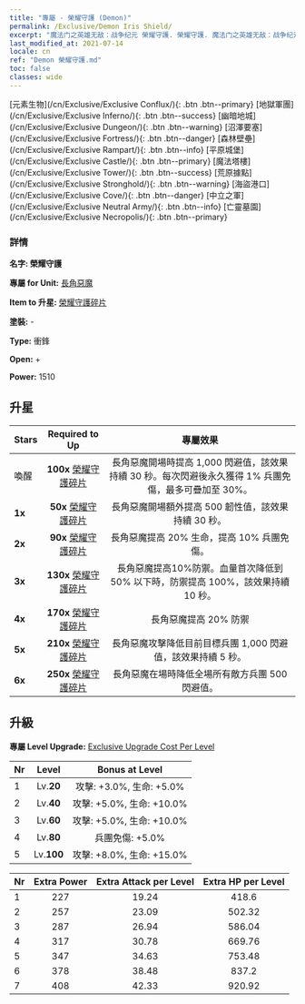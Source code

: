 ```yaml
---
title: "專屬 - 榮耀守護 (Demon)"
permalink: /Exclusive/Demon Iris Shield/
excerpt: "魔法门之英雄无敌：战争纪元 榮耀守護. 榮耀守護. 魔法门之英雄无敌：战争纪元 專屬 榮耀守護. 長角惡魔 專屬."
last_modified_at: 2021-07-14
locale: cn
ref: "Demon 榮耀守護.md"
toc: false
classes: wide
---
```

 [元素生物](/cn/Exclusive/Exclusive Conflux/){: .btn .btn--primary} [地獄軍團](/cn/Exclusive/Exclusive Inferno/){: .btn .btn--success} [幽暗地城](/cn/Exclusive/Exclusive Dungeon/){: .btn .btn--warning} [沼澤要塞](/cn/Exclusive/Exclusive Fortress/){: .btn .btn--danger} [森林壁壘](/cn/Exclusive/Exclusive Rampart/){: .btn .btn--info} [平原城堡](/cn/Exclusive/Exclusive Castle/){: .btn .btn--primary} [魔法塔樓](/cn/Exclusive/Exclusive Tower/){: .btn .btn--success} [荒原據點](/cn/Exclusive/Exclusive Stronghold/){: .btn .btn--warning} [海盜港口](/cn/Exclusive/Exclusive Cove/){: .btn .btn--danger} [中立之軍](/cn/Exclusive/Exclusive Neutral Army/){: .btn .btn--info} [亡靈墓園](/cn/Exclusive/Exclusive Necropolis/){: .btn .btn--primary} 

### 詳情
 **名字: 榮耀守護** 

 **專屬 for Unit:** [長角惡魔](/cn/units/Demon/) 

 **Item to 升星:** [榮耀守護碎片](/cn/Items/con_913/)

 **塗裝:** -

 **Type:** 衝鋒

 **Open:** +

 **Power:** 1510

## 升星

  |     Stars    |  Required to Up | 專屬效果 |
  |:-------------|:---------------:|:---------------:|
  |  喚醒  | **100x** [榮耀守護碎片](/cn/Items/con_913/) | 長角惡魔開場時提高 1,000 閃避值，該效果持續 30 秒。每次閃避後永久獲得 1% 兵團免傷，最多可疊加至 30%。 |
  | **1x** <i class="fas fa-star"/> | **50x** [榮耀守護碎片](/cn/Items/con_913/) | 長角惡魔開場額外提高 500 韌性值，該效果持續 30 秒。 |
  | **2x** <i class="fas fa-star"/> | **90x** [榮耀守護碎片](/cn/Items/con_913/) | 長角惡魔提高 20% 生命，提高 10% 兵團免傷。 |
  | **3x** <i class="fas fa-star"/> | **130x** [榮耀守護碎片](/cn/Items/con_913/) | 長角惡魔提高10%防禦。血量首次降低到 50% 以下時，防禦提高 100%，該效果持續 10 秒。 |
  | **4x** <i class="fas fa-star"/> | **170x** [榮耀守護碎片](/cn/Items/con_913/) | 長角惡魔提高 20% 防禦 |
  | **5x** <i class="fas fa-star"/> | **210x** [榮耀守護碎片](/cn/Items/con_913/) | 長角惡魔攻擊降低目前目標兵團 1,000 閃避值，該效果持續 5 秒。 |
  | **6x** <i class="fas fa-star"/> | **250x** [榮耀守護碎片](/cn/Items/con_913/) | 長角惡魔在場時降低全場所有敵方兵團 500 閃避值。 |


## 升級
 **專屬 Level Upgrade:** [Exclusive Upgrade Cost Per Level](/Exclusive/ExclusiveUpgradeCostPerLevel/)

  |  Nr  |   Level  | Bonus at Level |
  |:-----|:--------:|:--------------:|
  | 1 | Lv.**20** | 攻擊: +3.0%, 生命: +5.0% |
  | 2 | Lv.**40** | 攻擊: +5.0%, 生命: +10.0% |
  | 3 | Lv.**60** | 攻擊: +5.0%, 生命: +10.0% |
  | 4 | Lv.**80** | 兵團免傷: +5.0% |
  | 5 | Lv.**100** | 攻擊: +8.0%, 生命: +15.0% |


  |  Nr  |  Extra Power | Extra Attack per Level | Extra HP per Level |
  |:-----|:--------:|:--------:|:--------:|
  | 1 | 227 | 19.24 | 418.6 |
  | 2 | 257 | 23.09 | 502.32 |
  | 3 | 287 | 26.94 | 586.04 |
  | 4 | 317 | 30.78 | 669.76 |
  | 5 | 347 | 34.63 | 753.48 |
  | 6 | 378 | 38.48 | 837.2 |
  | 7 | 408 | 42.33 | 920.92 |


